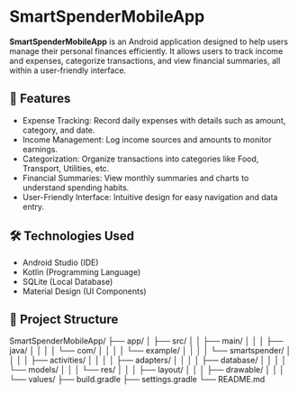 # SmartSpenderMobileApp

**SmartSpenderMobileApp** is an Android application designed to help users manage their personal finances efficiently. It allows users to track income and expenses, categorize transactions, and view financial summaries, all within a user-friendly interface.

## 📱 Features

- Expense Tracking: Record daily expenses with details such as amount, category, and date.
- Income Management: Log income sources and amounts to monitor earnings.
- Categorization: Organize transactions into categories like Food, Transport, Utilities, etc.
- Financial Summaries: View monthly summaries and charts to understand spending habits.
- User-Friendly Interface: Intuitive design for easy navigation and data entry.

## 🛠 Technologies Used

- Android Studio (IDE)
- Kotlin (Programming Language)
- SQLite (Local Database)
- Material Design (UI Components)

## 📂 Project Structure

SmartSpenderMobileApp/
├── app/
│   ├── src/
│   │   ├── main/
│   │   │   ├── java/
│   │   │   │   └── com/
│   │   │   │       └── example/
│   │   │   │           └── smartspender/
│   │   │   │               ├── activities/
│   │   │   │               ├── adapters/
│   │   │   │               ├── database/
│   │   │   │               └── models/
│   │   │   └── res/
│   │   │       ├── layout/
│   │   │       ├── drawable/
│   │   │       └── values/
├── build.gradle
├── settings.gradle
└── README.md
